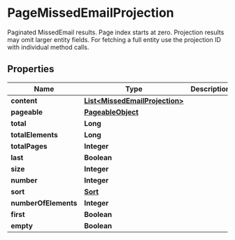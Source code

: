 

# PageMissedEmailProjection

Paginated MissedEmail results. Page index starts at zero. Projection results may omit larger entity fields. For fetching a full entity use the projection ID with individual method calls.

## Properties

| Name | Type | Description | Notes |
|------------ | ------------- | ------------- | -------------|
|**content** | [**List&lt;MissedEmailProjection&gt;**](MissedEmailProjection) |  |  [optional] |
|**pageable** | [**PageableObject**](PageableObject) |  |  [optional] |
|**total** | **Long** |  |  [optional] |
|**totalElements** | **Long** |  |  [optional] |
|**totalPages** | **Integer** |  |  [optional] |
|**last** | **Boolean** |  |  [optional] |
|**size** | **Integer** |  |  [optional] |
|**number** | **Integer** |  |  [optional] |
|**sort** | [**Sort**](Sort) |  |  [optional] |
|**numberOfElements** | **Integer** |  |  [optional] |
|**first** | **Boolean** |  |  [optional] |
|**empty** | **Boolean** |  |  [optional] |




